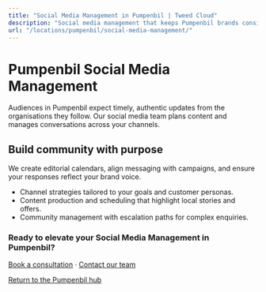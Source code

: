 ```yaml
---
title: "Social Media Management in Pumpenbil | Tweed Cloud"
description: "Social media management that keeps Pumpenbil brands consistent and engaging."
url: "/locations/pumpenbil/social-media-management/"
---
```


# Pumpenbil Social Media Management

Audiences in Pumpenbil expect timely, authentic updates from the organisations they follow. Our social media team plans content and manages conversations across your channels.

## Build community with purpose

We create editorial calendars, align messaging with campaigns, and ensure your responses reflect your brand voice.

- Channel strategies tailored to your goals and customer personas.
- Content production and scheduling that highlight local stories and offers.
- Community management with escalation paths for complex enquiries.

### Ready to elevate your Social Media Management in Pumpenbil?

[Book a consultation](/consultation/) · [Contact our team](/contact/)

[Return to the Pumpenbil hub](/locations/pumpenbil/)
